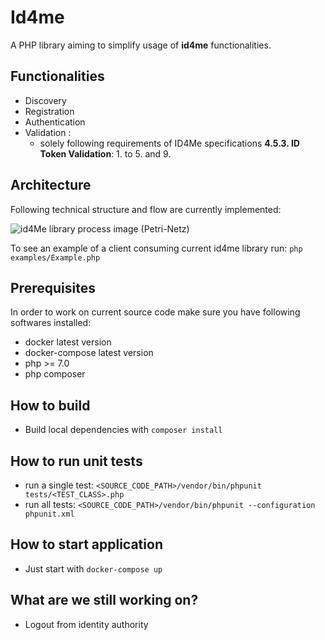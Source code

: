 # Id4me

A PHP library aiming to simplify usage of **id4me** functionalities. 

## Functionalities

 - Discovery
 - Registration
 - Authentication
 - Validation :
    - solely following requirements of ID4Me specifications **4.5.3. ID Token Validation**: 1. to 5. and 9.
 
## Architecture 

Following technical structure and flow are currently implemented: 

![id4Me library process image (Petri-Netz)](https://gitlab.com/ID4me/id4me-rp-client-php/raw/0.1.0/images/architecture.jpg "Id4me technical structure and flow")

To see an example of a client consuming current id4me library run: ```php examples/Example.php```

## Prerequisites

In order to work on current source code make sure you have following softwares installed:

- docker latest version
- docker-compose latest version
- php >= 7.0
- php composer

## How to build

- Build local dependencies with ```composer install```

## How to run unit tests

- run a single test: `<SOURCE_CODE_PATH>/vendor/bin/phpunit tests/<TEST_CLASS>.php`
- run all tests: `<SOURCE_CODE_PATH>/vendor/bin/phpunit --configuration phpunit.xml`

## How to start application

- Just start with ```docker-compose up```

## What are we still working on?

- Logout from identity authority


